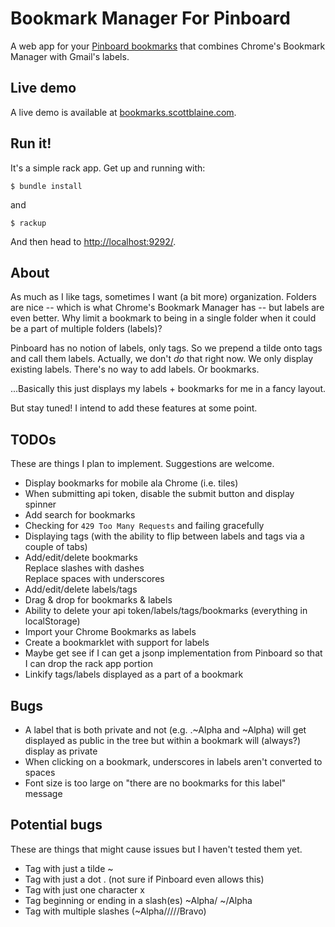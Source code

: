 # Bookmark Manager For Pinboard

A web app for your [Pinboard bookmarks](http://www.pinboard.in) that combines 
Chrome's Bookmark Manager with Gmail's labels.

## Live demo

A live demo is available at [bookmarks.scottblaine.com](http://bookmarks.scottblaine.com/).

## Run it!

It's a simple rack app. Get up and running with:

    $ bundle install

and

    $ rackup

And then head to [http://localhost:9292/](http://localhost:9292/).

## About

As much as I like tags, sometimes I want (a bit more) organization. Folders are 
nice -- which is what Chrome's Bookmark Manager has -- but labels are even 
better. Why limit a bookmark to being in a single folder when it could be a 
part of multiple folders (labels)?

Pinboard has no notion of labels, only tags. So we prepend a tilde onto tags 
and call them labels. Actually, we don't _do_ that right now. We only display 
existing labels. There's no way to add labels. Or bookmarks. 

...Basically this just displays my labels + bookmarks for me in a fancy layout.

But stay tuned! I intend to add these features at some point.

## TODOs

These are things I plan to implement. Suggestions are welcome.

- Display bookmarks for mobile ala Chrome (i.e. tiles)
- When submitting api token, disable the submit button and display spinner
- Add search for bookmarks  
- Checking for `429 Too Many Requests` and failing gracefully
- Displaying tags (with the ability to flip between labels and tags via a couple of tabs)
- Add/edit/delete bookmarks  
  Replace slashes with dashes  
  Replace spaces with underscores  
- Add/edit/delete labels/tags
- Drag & drop for bookmarks & labels
- Ability to delete your api token/labels/tags/bookmarks (everything in localStorage)
- Import your Chrome Bookmarks as labels
- Create a bookmarklet with support for labels
- Maybe get see if I can get a jsonp implementation from Pinboard so that I can drop the rack app portion
- Linkify tags/labels displayed as a part of a bookmark

## Bugs

- A label that is both private and not (e.g. .~Alpha and ~Alpha) will get displayed as public in the tree but within a bookmark will (always?) display as private
- When clicking on a bookmark, underscores in labels aren't converted to spaces
- Font size is too large on "there are no bookmarks for this label" message

## Potential bugs

These are things that might cause issues but I haven't tested them yet.

- Tag with just a tilde ~
- Tag with just a dot . (not sure if Pinboard even allows this)
- Tag with just one character x
- Tag beginning or ending in a slash(es) ~Alpha/ ~/Alpha
- Tag with multiple slashes (~Alpha/////Bravo)


